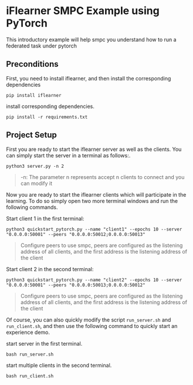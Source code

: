 # iFlearner SMPC Example using PyTorch

This introductory example will help smpc you understand how to run a federated task under pytorch

## Preconditions
First, you need to install iflearner, and then install the corresponding dependencies
```shell
pip install iflearner
```

install corresponding dependencies.
```shell
pip install -r requirements.txt
```

## Project Setup

First you are ready to start the iflearner server as well as the clients. You can simply start the server in a terminal as follows:.  
```shell
python3 server.py -n 2
```
> -n: The parameter n represents accept n clients to connect and you can modify it

Now you are ready to start the iflearner clients which will participate in the learning. To do so simply open two more terminal windows and run the following commands.

Start client 1 in the first terminal:

```shell
python3 quickstart_pytorch.py --name "client1" --epochs 10 --server "0.0.0.0:50001" --peers "0.0.0.0:50012;0.0.0.0:50013"
```
> Configure peers to use smpc, peers are configured as the listening address of all clients, and the first address is the listening address of the client


Start client 2 in the second terminal:

```shell
python3 quickstart_pytorch.py --name "client2" --epochs 10 --server "0.0.0.0:50001" --peers "0.0.0.0:50013;0.0.0.0:50012"
```
> Configure peers to use smpc, peers are configured as the listening address of all clients, and the first address is the listening address of the client

Of course, you can also quickly modify the script `run_server.sh` and `run_client.sh`, and then use the following command to quickly start an experience demo.

start server in the first terminal.
```shell
bash run_server.sh
```

start multiple clients in the second terminal.
```shell
bash run_client.sh
```